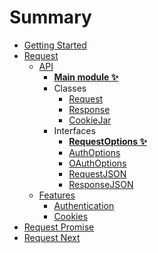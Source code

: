 
# Summary

- [Getting Started](docs/getting-started.md)
- [Request](docs/request-legacy/index.md)
  - [API](docs/request-legacy/api/index.md)
    - [**Main module ✨**](docs/request-legacy/api/main-module.md)
    - Classes
      - [Request](docs/request-legacy/api/classes/request.md)
      - [Response](docs/request-legacy/api/classes/response.md)
      - [CookieJar](docs/request-legacy/api/classes/cookie-jar.md)
    - Interfaces
      - [**RequestOptions ✨**](docs/request-legacy/api/interfaces/request-options.md)
      - [AuthOptions](docs/request-legacy/api/interfaces/auth-options.md)
      - [OAuthOptions](docs/request-legacy/api/interfaces/oauth-options.md)
      - [RequestJSON](docs/request-legacy/api/interfaces/request-json.md)
      - [ResponseJSON](docs/request-legacy/api/interfaces/response-json.md)
  - [Features](docs/request-legacy/features/index.md)
    - [Authentication](docs/request-legacy/features/auth.md)
    - [Cookies](docs/request-legacy/features/cookies.md)
- [Request Promise](docs/request-promise/index.md)
- [Request Next](docs/request-next/index.md)
